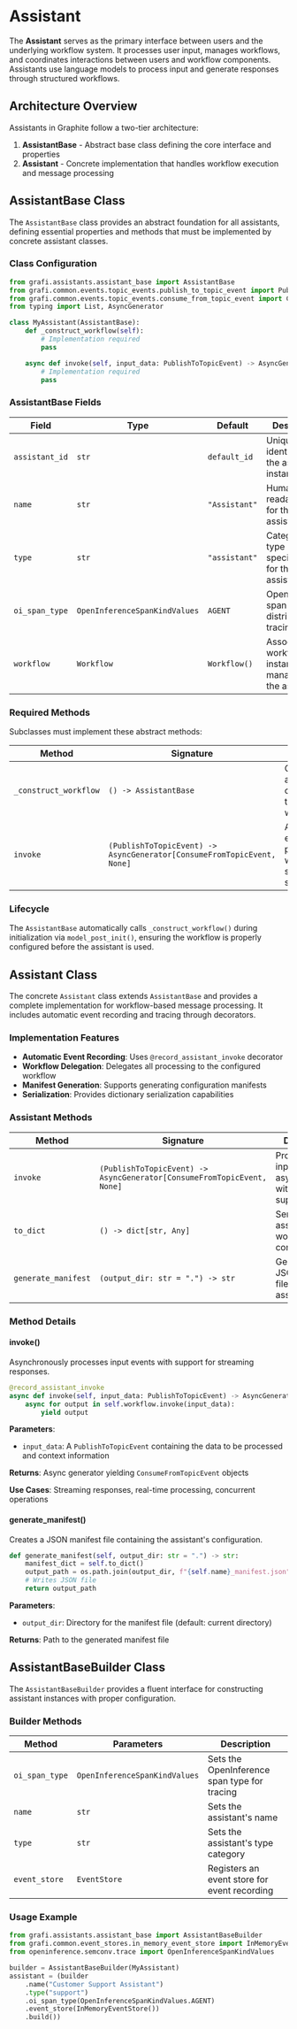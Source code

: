 # Assistant

The **Assistant** serves as the primary interface between users and the underlying workflow system. It processes user input, manages workflows, and coordinates interactions between users and workflow components. Assistants use language models to process input and generate responses through structured workflows.

## Architecture Overview

Assistants in Graphite follow a two-tier architecture:

1. **AssistantBase** - Abstract base class defining the core interface and properties
2. **Assistant** - Concrete implementation that handles workflow execution and message processing

## AssistantBase Class

The `AssistantBase` class provides an abstract foundation for all assistants, defining essential properties and methods that must be implemented by concrete assistant classes.

### Class Configuration

```python
from grafi.assistants.assistant_base import AssistantBase
from grafi.common.events.topic_events.publish_to_topic_event import PublishToTopicEvent
from grafi.common.events.topic_events.consume_from_topic_event import ConsumeFromTopicEvent
from typing import List, AsyncGenerator

class MyAssistant(AssistantBase):
    def _construct_workflow(self):
        # Implementation required
        pass

    async def invoke(self, input_data: PublishToTopicEvent) -> AsyncGenerator[ConsumeFromTopicEvent, None]:
        # Implementation required
        pass
```

### AssistantBase Fields

| Field | Type | Default | Description |
|-------|------|---------|-------------|
| `assistant_id` | `str` | `default_id` | Unique identifier for the assistant instance |
| `name` | `str` | `"Assistant"` | Human-readable name for the assistant |
| `type` | `str` | `"assistant"` | Category or type specification for the assistant |
| `oi_span_type` | `OpenInferenceSpanKindValues` | `AGENT` | OpenInference span type for distributed tracing |
| `workflow` | `Workflow` | `Workflow()` | Associated workflow instance managed by the assistant |

### Required Methods

Subclasses must implement these abstract methods:

| Method | Signature | Description |
|--------|-----------|-------------|
| `_construct_workflow` | `() -> AssistantBase` | Constructs and configures the assistant's workflow |
| `invoke` | `(PublishToTopicEvent) -> AsyncGenerator[ConsumeFromTopicEvent, None]` | Asynchronous event processing with streaming support |

### Lifecycle

The `AssistantBase` automatically calls `_construct_workflow()` during initialization via `model_post_init()`, ensuring the workflow is properly configured before the assistant is used.

## Assistant Class

The concrete `Assistant` class extends `AssistantBase` and provides a complete implementation for workflow-based message processing. It includes automatic event recording and tracing through decorators.

### Implementation Features

- **Automatic Event Recording**: Uses `@record_assistant_invoke` decorator
- **Workflow Delegation**: Delegates all processing to the configured workflow
- **Manifest Generation**: Supports generating configuration manifests
- **Serialization**: Provides dictionary serialization capabilities

### Assistant Methods

| Method | Signature | Description |
|--------|-----------|-------------|
| `invoke` | `(PublishToTopicEvent) -> AsyncGenerator[ConsumeFromTopicEvent, None]` | Processes input events asynchronously with streaming support |
| `to_dict` | `() -> dict[str, Any]` | Serializes the assistant's workflow configuration |
| `generate_manifest` | `(output_dir: str = ".") -> str` | Generates a JSON manifest file for the assistant |

### Method Details

#### invoke()

Asynchronously processes input events with support for streaming responses.

```python
@record_assistant_invoke
async def invoke(self, input_data: PublishToTopicEvent) -> AsyncGenerator[ConsumeFromTopicEvent, None]:
    async for output in self.workflow.invoke(input_data):
        yield output
```

**Parameters**:

- `input_data`: A `PublishToTopicEvent` containing the data to be processed and context information

**Returns**: Async generator yielding `ConsumeFromTopicEvent` objects

**Use Cases**: Streaming responses, real-time processing, concurrent operations

#### generate_manifest()

Creates a JSON manifest file containing the assistant's configuration.

```python
def generate_manifest(self, output_dir: str = ".") -> str:
    manifest_dict = self.to_dict()
    output_path = os.path.join(output_dir, f"{self.name}_manifest.json")
    # Writes JSON file
    return output_path
```

**Parameters**:

- `output_dir`: Directory for the manifest file (default: current directory)

**Returns**: Path to the generated manifest file

## AssistantBaseBuilder Class

The `AssistantBaseBuilder` provides a fluent interface for constructing assistant instances with proper configuration.

### Builder Methods

| Method | Parameters | Description |
|--------|------------|-------------|
| `oi_span_type` | `OpenInferenceSpanKindValues` | Sets the OpenInference span type for tracing |
| `name` | `str` | Sets the assistant's name |
| `type` | `str` | Sets the assistant's type category |
| `event_store` | `EventStore` | Registers an event store for event recording |

### Usage Example

```python
from grafi.assistants.assistant_base import AssistantBaseBuilder
from grafi.common.event_stores.in_memory_event_store import InMemoryEventStore
from openinference.semconv.trace import OpenInferenceSpanKindValues

builder = AssistantBaseBuilder(MyAssistant)
assistant = (builder
    .name("Customer Support Assistant")
    .type("support")
    .oi_span_type(OpenInferenceSpanKindValues.AGENT)
    .event_store(InMemoryEventStore())
    .build())
```

